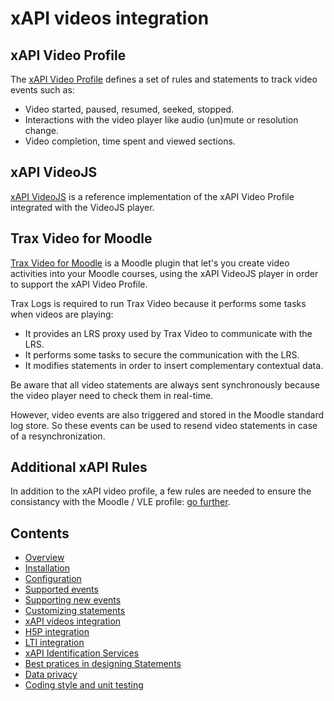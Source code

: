 # xAPI videos integration


## xAPI Video Profile

The [xAPI Video Profile](https://liveaspankaj.gitbooks.io/xapi-video-profile/content/) 
defines a set of rules and statements to track video events such as:

- Video started, paused, resumed, seeked, stopped.
- Interactions with the video player like audio (un)mute or resolution change.
- Video completion, time spent and viewed sections.


## xAPI VideoJS

[xAPI VideoJS](https://github.com/jhaag75/xapi-videojs) is a reference 
implementation of the xAPI Video Profile integrated with the VideoJS player.


## Trax Video for Moodle

[Trax Video for Moodle](https://github.com/trax-project/moodle-trax-video) 
is a Moodle plugin that let's you create video activities into your Moodle courses,
using the xAPI VideoJS player in order to support the xAPI Video Profile. 

Trax Logs is required to run Trax Video because it performs some tasks
when videos are playing:

- It provides an LRS proxy used by Trax Video to communicate with the LRS.
- It performs some tasks to secure the communication with the LRS.
- It modifies statements in order to insert complementary contextual data.

Be aware that all video statements are always sent synchronously because the video player
need to check them in real-time.

However, video events are also triggered and stored in the Moodle standard log store.
So these events can be used to resend video statements in case of a resynchronization.


## Additional xAPI Rules

In addition to the xAPI video profile, a few rules are needed to ensure the consistancy
with the Moodle / VLE profile: [go further](http://doc.xapi.fr/profiles/moodle/events_vid).


## Contents

* [Overview](../README.md)
* [Installation](install.md)
* [Configuration](config.md)
* [Supported events](events.md)
* [Supporting new events](extend.md)
* [Customizing statements](custom.md)
* [xAPI videos integration](vid.md)
* [H5P integration](h5p.md)
* [LTI integration](lti.md)
* [xAPI Identification Services](id.md)
* [Best pratices in designing Statements](best-practices.md)
* [Data privacy](privacy.md)
* [Coding style and unit testing](test.md)
